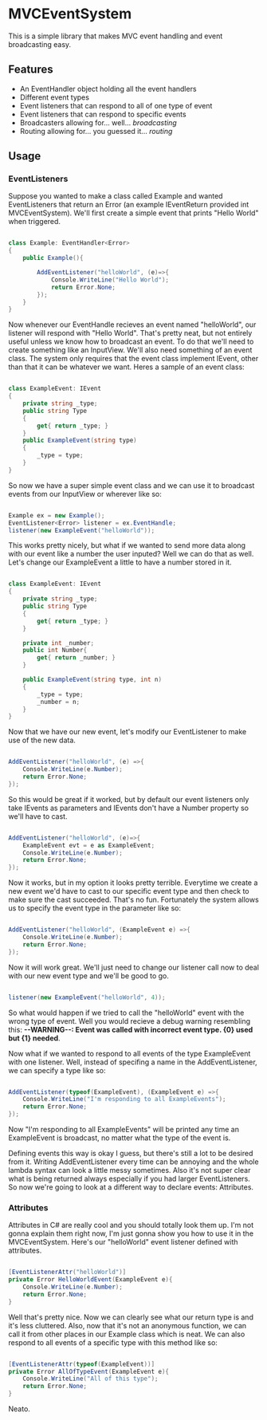 # MVCEventSystem

This is a simple library that makes MVC event handling and event broadcasting easy. 

## Features
- An EventHandler object holding all the event handlers
- Different event types
- Event listeners that can respond to all of one type of event
- Event listeners that can respond to specific events
- Broadcasters allowing for... well... *broadcasting*
- Routing allowing for... you guessed it... *routing*

## Usage

### EventListeners

Suppose you wanted to make a class called Example and wanted EventListeners that return an Error (an example IEventReturn provided int MVCEventSystem).
We'll first create a simple event that prints "Hello World" when triggered.

```C#

class Example: EventHandler<Error>
{
    public Example(){

        AddEventListener("helloWorld", (e)=>{
            Console.WriteLine("Hello World");
            return Error.None;
        });
    }
}

```

Now whenever our EventHandle recieves an event named "helloWorld", our listener will respond with "Hello World". That's pretty neat, but not entirely useful unless we know how to broadcast an event. To do that we'll need to create something like an InputView. We'll also need something of an event class. The system only requires that the event class implement IEvent, other than that it can be whatever we want. Heres a sample of an event class:

```C#

class ExampleEvent: IEvent
{
    private string _type;
    public string Type
    {
        get{ return _type; }   
    }
    public ExampleEvent(string type)
    {
        _type = type;
    }
}
```

So now we have a super simple event class and we can use it to broadcast events from our InputView or wherever like so:

```C#

Example ex = new Example();
EventListener<Error> listener = ex.EventHandle;
listener(new ExampleEvent("helloWorld"));

```

This works pretty nicely, but what if we wanted to send more data along with our event like a number the user inputed? Well we can do that as well. Let's change our ExampleEvent a little to have a number stored in it.

```C#

class ExampleEvent: IEvent
{
    private string _type;
    public string Type
    {
        get{ return _type; }
    }

    private int _number;
    public int Number{
        get{ return _number; }
    }

    public ExampleEvent(string type, int n)
    {
        _type = type;
        _number = n;
    }
}

```

Now that we have our new event, let's modify our EventListener to make use of the new data.

```C#

AddEventListener("helloWorld", (e) =>{
    Console.WriteLine(e.Number);
    return Error.None;
});

```

So this would be great if it worked, but by default our event listeners only take IEvents as parameters and IEvents don't have a Number property so we'll have to cast.

```C#

AddEventListener("helloWorld", (e)=>{
    ExampleEvent evt = e as ExampleEvent;
    Console.WriteLine(e.Number);
    return Error.None;
});

```

Now it works, but in my option it looks pretty terrible. Everytime we create a new event we'd have to cast to our specific event type and then check to make sure the cast succeeded. That's no fun. Fortunately the system allows us to specify the event type in the parameter like so:

```C#

AddEventListener("helloWorld", (ExampleEvent e) =>{
    Console.WriteLine(e.Number);
    return Error.None;
});

```

Now it will work great. We'll just need to change our listener call now to deal with our new event type and we'll be good to go.

```C#

listener(new ExampleEvent("helloWorld", 4));

```

So what would happen if we tried to call the "helloWorld" event with the wrong type of event. Well you would recieve a debug warning resembling this: **--WARNING--: Event was called with incorrect event type. {0} used but {1} needed**. 

Now what if we wanted to respond to all events of the type ExampleEvent with one listener. Well, instead of specifing a name in the AddEventListener, we can specify a type like so:

```C#

AddEventListener(typeof(ExampleEvent), (ExampleEvent e) =>{
    Console.WriteLine("I'm responding to all ExampleEvents");
    return Error.None;
});

```

Now "I'm responding to all ExampleEvents" will be printed any time an ExampleEvent is broadcast, no matter what the type of the event is.

Defining events this way is okay I guess, but there's still a lot to be desired from it. Writing AddEventListener every time can be annoying and the whole lambda syntax can look a little messy sometimes. Also it's not super clear what is being returned always especially if you had larger EventListeners. So now we're going to look at a different way to declare events: Attributes.

### Attributes

Attributes in C# are really cool and you should totally look them up. I'm not gonna explain them right now, I'm just gonna show you how to use it in the MVCEventSystem. Here's our "helloWorld" event listener defined with attributes.

```C#

[EventListenerAttr("helloWorld")]
private Error HelloWorldEvent(ExampleEvent e){
    Console.WriteLine(e.Number);
    return Error.None;
}

```

Well that's pretty nice. Now we can clearly see what our return type is and it's less cluttered. Also, now that it's not an anonymous function, we can call it from other places in our Example class which is neat. We can also respond to all events of a specific type with this method like so:

```C#

[EventListenerAttr(typeof(ExampleEvent))]
private Error AllOfTypeEvent(ExampleEvent e){
    Console.WriteLine("All of this type");
    return Error.None;
}

```
Neato.